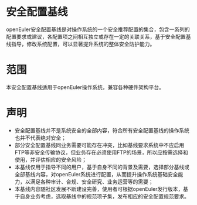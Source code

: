 # 安全配置基线

openEuler安全配置基线是对操作系统的一个安全推荐配置的集合，包含一系列的配置要求或建议，各配置项之间相互独立或存在一定的关联关系，基于安全配置基线指导，修改系统配置，可以显著提升系统的整体安全防护能力。

# 范围

本安全配置基线适用于openEuler操作系统，兼容各种硬件架构平台。

# 声明

- 安全配置基线并不是系统安全的全部内容，符合所有安全配置基线的操作系统也并不代表绝对安全；
- 部分安全配置基线同业务需要可能存在冲突，比如基线要求系统中不应启用FTP等非安全传输协议，但业务存在必须使用FTP的场景，所以应按需选择和使用，并评估相应的安全风险；
- 本基线仅用于指导不同的用户，基于自身不同的背景及需要，选择部分基线或全部基线内容，对openEuler系统进行配置，从而提升操作系统基础安全能力，以满足各种审计、合规、安全研究、业务运营等的需要；
- 本基线内容随社区发展不断建设完善，使用者可根据openEuler发行版本，基于自身业务考虑，选取基线中的规范项子集，发布相应的安全配置规范要求。